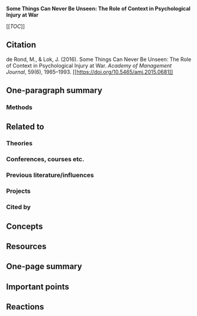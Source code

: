 **Some Things Can Never Be Unseen: The Role of Context in Psychological Injury at War**

[[_TOC_]]

## Citation

de Rond, M., & Lok, J. (2016). Some Things Can Never Be Unseen: The Role of Context in Psychological Injury at War. *Academy of Management Journal*, 59(6), 1965–1993. [[https://doi.org/10.5465/amj.2015.0681]]

## One-paragraph summary

### Methods

## Related to

### Theories

### Conferences, courses etc.

### Previous literature/influences

### Projects

### Cited by

## Concepts

## Resources

## One-page summary

## Important points

## Reactions